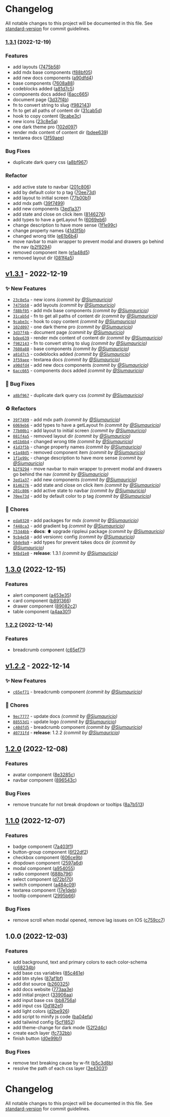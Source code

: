 # Changelog

All notable changes to this project will be documented in this file. See [standard-version](https://github.com/conventional-changelog/standard-version) for commit guidelines.

### [1.3.1](https://github.com/Siumauricio/rippleui/compare/v1.3.0...v1.3.1) (2022-12-19)


### Features

* add layouts ([7475b58](https://github.com/Siumauricio/rippleui/commit/7475b58e0da519c6caa7baa065d468ff4ffdb52b))
* add mdx base components ([f88bf05](https://github.com/Siumauricio/rippleui/commit/f88bf050d613eba4f3d2cb8b732a71c354298662))
* add new docs components ([a90dfd4](https://github.com/Siumauricio/rippleui/commit/a90dfd47c0da214f4db2a8fb0c3ce1a19cc72eea))
* base components ([7608a88](https://github.com/Siumauricio/rippleui/commit/7608a88e4020c40258f9b73d3dc47956a6bb0bc0))
* codeblocks added ([a81d7c5](https://github.com/Siumauricio/rippleui/commit/a81d7c58fa017c3e79f13ffcbc34374d6eb926ef))
* components docs added ([6acc665](https://github.com/Siumauricio/rippleui/commit/6acc665887f08b1d38914d2997b76373f9e59e2d))
* document page ([3d37f4b](https://github.com/Siumauricio/rippleui/commit/3d37f4b30e71901da57d8050de37ca045275f819))
* fn to convert string to slug ([f982143](https://github.com/Siumauricio/rippleui/commit/f982143b6f76f5703a10240f4001d771c5a506ef))
* fn to get all paths of content dir ([31cab5d](https://github.com/Siumauricio/rippleui/commit/31cab5dcb3a3fbf3f9933ee7e49cf3bf863d5c3f))
* hook to copy content ([9cabe3c](https://github.com/Siumauricio/rippleui/commit/9cabe3cfe9b2dfbaf477256a2b95a977657b0d13))
* new icons ([23c8e5a](https://github.com/Siumauricio/rippleui/commit/23c8e5addabf98a106afdbefb677da9c90dba360))
* one dark theme pro ([102d097](https://github.com/Siumauricio/rippleui/commit/102d09713f365d6584751066b5c3a7e8975f1873))
* render mdx content of content dir ([bdee639](https://github.com/Siumauricio/rippleui/commit/bdee6398dedbd175a36188fbbc05dd6d364e71de))
* textarea docs ([3f59aee](https://github.com/Siumauricio/rippleui/commit/3f59aeeba2c12b290abb77216bdf3a90053edeb8))


### Bug Fixes

* duplicate dark query css ([a8bf967](https://github.com/Siumauricio/rippleui/commit/a8bf967f7a6a89a7e7743e46d304a7e4f3df8d9e))


### Refactor

* add active state to navbar ([201c806](https://github.com/Siumauricio/rippleui/commit/201c8066fd353e0114bfcd09b49373c3548b06b1))
* add by default color to p tag ([70ee73d](https://github.com/Siumauricio/rippleui/commit/70ee73d01f77942634cdd696fe8018da64095c3f))
* add layout to initial screen ([77b00b1](https://github.com/Siumauricio/rippleui/commit/77b00b169774f25f8cd7474e38678730eebd6307))
* add mdx path ([39f7499](https://github.com/Siumauricio/rippleui/commit/39f7499174c83ee7b6809babe7889799398dc4ec))
* add new components ([3ed1a37](https://github.com/Siumauricio/rippleui/commit/3ed1a37495e0dce6fbb3a7f7422646408c6a065f))
* add state and close on click item ([8146276](https://github.com/Siumauricio/rippleui/commit/81462764dfb691b0bdb44a4e9c907e758f4d0a83))
* add types to have a getLayout fn ([6069eb6](https://github.com/Siumauricio/rippleui/commit/6069eb6a84910cc5e9b36b1de34ff6fb77c1930e))
* change description to have more sense ([1f1e99c](https://github.com/Siumauricio/rippleui/commit/1f1e99ce93b68a037eec16c954185a5df052c917))
* change property names ([41d3f5b](https://github.com/Siumauricio/rippleui/commit/41d3f5bf457c25af43206d8cf25af4d8971d6b15))
* changed wrong title ([e61b6b4](https://github.com/Siumauricio/rippleui/commit/e61b6b401d85fe5c0ede83f52e1a6bbd9283e50b))
* move navbar to main wrapper to prevent modal and drawers go behind the nav ([b2f9294](https://github.com/Siumauricio/rippleui/commit/b2f929464389ccd97c07f0ca00254050903f1ddf))
* removed component item ([e1a48d5](https://github.com/Siumauricio/rippleui/commit/e1a48d587dd4d46312172b1c319966f8dc7f4177))
* removed layout dir ([081f4a5](https://github.com/Siumauricio/rippleui/commit/081f4a5d6d2d4e12187316fa4b86acc851d9ef04))

## [v1.3.1] - 2022-12-19
### :sparkles: New Features
- [`23c8e5a`](https://github.com/Siumauricio/rippleui/commit/23c8e5addabf98a106afdbefb677da9c90dba360) - new icons *(commit by [@Siumauricio](https://github.com/Siumauricio))*
- [`7475b58`](https://github.com/Siumauricio/rippleui/commit/7475b58e0da519c6caa7baa065d468ff4ffdb52b) - add layouts *(commit by [@Siumauricio](https://github.com/Siumauricio))*
- [`f88bf05`](https://github.com/Siumauricio/rippleui/commit/f88bf050d613eba4f3d2cb8b732a71c354298662) - add mdx base components *(commit by [@Siumauricio](https://github.com/Siumauricio))*
- [`31cab5d`](https://github.com/Siumauricio/rippleui/commit/31cab5dcb3a3fbf3f9933ee7e49cf3bf863d5c3f) - fn to get all paths of content dir *(commit by [@Siumauricio](https://github.com/Siumauricio))*
- [`9cabe3c`](https://github.com/Siumauricio/rippleui/commit/9cabe3cfe9b2dfbaf477256a2b95a977657b0d13) - hook to copy content *(commit by [@Siumauricio](https://github.com/Siumauricio))*
- [`102d097`](https://github.com/Siumauricio/rippleui/commit/102d09713f365d6584751066b5c3a7e8975f1873) - one dark theme pro *(commit by [@Siumauricio](https://github.com/Siumauricio))*
- [`3d37f4b`](https://github.com/Siumauricio/rippleui/commit/3d37f4b30e71901da57d8050de37ca045275f819) - document page *(commit by [@Siumauricio](https://github.com/Siumauricio))*
- [`bdee639`](https://github.com/Siumauricio/rippleui/commit/bdee6398dedbd175a36188fbbc05dd6d364e71de) - render mdx content of content dir *(commit by [@Siumauricio](https://github.com/Siumauricio))*
- [`f982143`](https://github.com/Siumauricio/rippleui/commit/f982143b6f76f5703a10240f4001d771c5a506ef) - fn to convert string to slug *(commit by [@Siumauricio](https://github.com/Siumauricio))*
- [`7608a88`](https://github.com/Siumauricio/rippleui/commit/7608a88e4020c40258f9b73d3dc47956a6bb0bc0) - base components *(commit by [@Siumauricio](https://github.com/Siumauricio))*
- [`a81d7c5`](https://github.com/Siumauricio/rippleui/commit/a81d7c58fa017c3e79f13ffcbc34374d6eb926ef) - codeblocks added *(commit by [@Siumauricio](https://github.com/Siumauricio))*
- [`3f59aee`](https://github.com/Siumauricio/rippleui/commit/3f59aeeba2c12b290abb77216bdf3a90053edeb8) - textarea docs *(commit by [@Siumauricio](https://github.com/Siumauricio))*
- [`a90dfd4`](https://github.com/Siumauricio/rippleui/commit/a90dfd47c0da214f4db2a8fb0c3ce1a19cc72eea) - add new docs components *(commit by [@Siumauricio](https://github.com/Siumauricio))*
- [`6acc665`](https://github.com/Siumauricio/rippleui/commit/6acc665887f08b1d38914d2997b76373f9e59e2d) - components docs added *(commit by [@Siumauricio](https://github.com/Siumauricio))*

### :bug: Bug Fixes
- [`a8bf967`](https://github.com/Siumauricio/rippleui/commit/a8bf967f7a6a89a7e7743e46d304a7e4f3df8d9e) - duplicate dark query css *(commit by [@Siumauricio](https://github.com/Siumauricio))*

### :recycle: Refactors
- [`39f7499`](https://github.com/Siumauricio/rippleui/commit/39f7499174c83ee7b6809babe7889799398dc4ec) - add mdx path *(commit by [@Siumauricio](https://github.com/Siumauricio))*
- [`6069eb6`](https://github.com/Siumauricio/rippleui/commit/6069eb6a84910cc5e9b36b1de34ff6fb77c1930e) - add types to have a getLayout fn *(commit by [@Siumauricio](https://github.com/Siumauricio))*
- [`77b00b1`](https://github.com/Siumauricio/rippleui/commit/77b00b169774f25f8cd7474e38678730eebd6307) - add layout to initial screen *(commit by [@Siumauricio](https://github.com/Siumauricio))*
- [`081f4a5`](https://github.com/Siumauricio/rippleui/commit/081f4a5d6d2d4e12187316fa4b86acc851d9ef04) - removed layout dir *(commit by [@Siumauricio](https://github.com/Siumauricio))*
- [`e61b6b4`](https://github.com/Siumauricio/rippleui/commit/e61b6b401d85fe5c0ede83f52e1a6bbd9283e50b) - changed wrong title *(commit by [@Siumauricio](https://github.com/Siumauricio))*
- [`41d3f5b`](https://github.com/Siumauricio/rippleui/commit/41d3f5bf457c25af43206d8cf25af4d8971d6b15) - change property names *(commit by [@Siumauricio](https://github.com/Siumauricio))*
- [`e1a48d5`](https://github.com/Siumauricio/rippleui/commit/e1a48d587dd4d46312172b1c319966f8dc7f4177) - removed component item *(commit by [@Siumauricio](https://github.com/Siumauricio))*
- [`1f1e99c`](https://github.com/Siumauricio/rippleui/commit/1f1e99ce93b68a037eec16c954185a5df052c917) - change description to have more sense *(commit by [@Siumauricio](https://github.com/Siumauricio))*
- [`b2f9294`](https://github.com/Siumauricio/rippleui/commit/b2f929464389ccd97c07f0ca00254050903f1ddf) - move navbar to main wrapper to prevent modal and drawers go behind the nav *(commit by [@Siumauricio](https://github.com/Siumauricio))*
- [`3ed1a37`](https://github.com/Siumauricio/rippleui/commit/3ed1a37495e0dce6fbb3a7f7422646408c6a065f) - add new components *(commit by [@Siumauricio](https://github.com/Siumauricio))*
- [`8146276`](https://github.com/Siumauricio/rippleui/commit/81462764dfb691b0bdb44a4e9c907e758f4d0a83) - add state and close on click item *(commit by [@Siumauricio](https://github.com/Siumauricio))*
- [`201c806`](https://github.com/Siumauricio/rippleui/commit/201c8066fd353e0114bfcd09b49373c3548b06b1) - add active state to navbar *(commit by [@Siumauricio](https://github.com/Siumauricio))*
- [`70ee73d`](https://github.com/Siumauricio/rippleui/commit/70ee73d01f77942634cdd696fe8018da64095c3f) - add by default color to p tag *(commit by [@Siumauricio](https://github.com/Siumauricio))*

### :wrench: Chores
- [`eda0320`](https://github.com/Siumauricio/rippleui/commit/eda0320d8ef30bb86387d26f3f73a9f31b5952dd) - add packages for mdx *(commit by [@Siumauricio](https://github.com/Siumauricio))*
- [`f448ca3`](https://github.com/Siumauricio/rippleui/commit/f448ca3dff33a2c5e055c61f87240a54cb937e7a) - add gradient bg *(commit by [@Siumauricio](https://github.com/Siumauricio))*
- [`75344bb`](https://github.com/Siumauricio/rippleui/commit/75344bbb69a2bd52e83a1819ad7368244dc7a6cd) - **docs**: :arrow_up: upgrade rippleui package *(commit by [@Siumauricio](https://github.com/Siumauricio))*
- [`9cb4e58`](https://github.com/Siumauricio/rippleui/commit/9cb4e5879e50820f9e4615ef24f9d1522aa61db1) - add versionrc config *(commit by [@Siumauricio](https://github.com/Siumauricio))*
- [`56de9a9`](https://github.com/Siumauricio/rippleui/commit/56de9a988a81404f4139426d1524d6e0b10f1799) - add types for prevent takes docs dir *(commit by [@Siumauricio](https://github.com/Siumauricio))*
- [`94bd1e0`](https://github.com/Siumauricio/rippleui/commit/94bd1e03dec8f4881625d5517995e410156ecdaf) - **release**: 1.3.1 *(commit by [@Siumauricio](https://github.com/Siumauricio))*


## [1.3.0](https://github.com/Siumauricio/rippleui/compare/v1.2.2...v1.3.0) (2022-12-15)


### Features

* alert component ([a453e35](https://github.com/Siumauricio/rippleui/commit/a453e35d7d99ea612f95f93e46e86565492a8f03))
* card component ([b891366](https://github.com/Siumauricio/rippleui/commit/b8913666cdadf32677271d4ff625629cf029e314))
* drawer component ([89082c2](https://github.com/Siumauricio/rippleui/commit/89082c250ab10eefa40ad8a6041edfeb35c8036d))
* table component ([a4aa301](https://github.com/Siumauricio/rippleui/commit/a4aa3011d1af1e1f3f5c76f13e48b567d067e899))

### [1.2.2](https://github.com/Siumauricio/rippleui/compare/v1.2.1...v1.2.2) (2022-12-14)


### Features

* breadcrumb component ([c65ef71](https://github.com/Siumauricio/rippleui/commit/c65ef71da68e8b7a76571a8a3511362de638992f))

## [v1.2.2] - 2022-12-14
### :sparkles: New Features
- [`c65ef71`](https://github.com/Siumauricio/rippleui/commit/c65ef71da68e8b7a76571a8a3511362de638992f) - breadcrumb component *(commit by [@Siumauricio](https://github.com/Siumauricio))*

### :wrench: Chores
- [`9ec7777`](https://github.com/Siumauricio/rippleui/commit/9ec7777c20c20e3f9716eba07f8c08d666b42d80) - update docs *(commit by [@Siumauricio](https://github.com/Siumauricio))*
- [`88553d1`](https://github.com/Siumauricio/rippleui/commit/88553d1c4a85ce764b3a486bd9d32dc533b7e06e) - update logo *(commit by [@Siumauricio](https://github.com/Siumauricio))*
- [`c40dfd5`](https://github.com/Siumauricio/rippleui/commit/c40dfd55dc961dd66d67212b0940bae4ca9c465a) - breadcrumb component *(commit by [@Siumauricio](https://github.com/Siumauricio))*
- [`40731fd`](https://github.com/Siumauricio/rippleui/commit/40731fd3260809883b4cc4746a9846f318930dab) - **release**: 1.2.2 *(commit by [@Siumauricio](https://github.com/Siumauricio))*


## [1.2.0](https://github.com/Siumauricio/rippleui/compare/v1.1.0...v1.2.0) (2022-12-08)


### Features

* avatar component ([8e3285c](https://github.com/Siumauricio/rippleui/commit/8e3285c3a97f514e281dc8dbc50bc353a39fa12d))
* navbar component ([896543c](https://github.com/Siumauricio/rippleui/commit/896543cc8a48cdc013a8149f8b5802adf86a05c2))


### Bug Fixes

* remove truncate for not break dropdown or tooltips ([8a7b513](https://github.com/Siumauricio/rippleui/commit/8a7b513f4a4dcc578ca5a21c80a35c3f11f7539c))

## [1.1.0](https://github.com/Siumauricio/rippleui/compare/v1.0.0...v1.1.0) (2022-12-07)


### Features

* badge component ([7a403f1](https://github.com/Siumauricio/rippleui/commit/7a403f16897ea5b30ff9db7c573753842670201a))
* button-group component ([6f22df2](https://github.com/Siumauricio/rippleui/commit/6f22df2fb13237651e9613492a76ae6c2bef7190))
* checkbox component ([606ce9b](https://github.com/Siumauricio/rippleui/commit/606ce9b4934d5cb36fe4af5023b560deac5d137f))
* dropdown component ([2597a6d](https://github.com/Siumauricio/rippleui/commit/2597a6da725030cec8207edee05541206f677d3b))
* modal component ([a954055](https://github.com/Siumauricio/rippleui/commit/a95405554a29b9476de4dfefbee5c7529aff77e2))
* radio component ([688b796](https://github.com/Siumauricio/rippleui/commit/688b79602aca5b537c3e19c812ce05ef1679fbce))
* select component ([d72b170](https://github.com/Siumauricio/rippleui/commit/d72b1702e694337eb0aaed5e772f916e02962532))
* switch component ([a484c09](https://github.com/Siumauricio/rippleui/commit/a484c09b8b46a552e0321fa148fe5d2ab023d598))
* textarea component ([17e1deb](https://github.com/Siumauricio/rippleui/commit/17e1deb59d579634fb0961826dce9e71e1953460))
* tooltip component ([2995b66](https://github.com/Siumauricio/rippleui/commit/2995b6625c374b5721e8ead99d93ea1c86dbe8a6))


### Bug Fixes

* remove scroll when modal opened, remove lag issues on IOS ([c759cc7](https://github.com/Siumauricio/rippleui/commit/c759cc761b3ee05dcd55086a9b79a9dd171dc049))

## 1.0.0 (2022-12-03)


### Features

* add background, text and primary colors to each color-schema ([c68234b](https://github.com/Siumauricio/rippleui/commit/c68234b1902ccea44bae765234c21c7ddf202ed3))
* add base css variables ([85c461e](https://github.com/Siumauricio/rippleui/commit/85c461e378e0e551433233f154ef3423ee20b73a))
* add btn styles ([87af1bf](https://github.com/Siumauricio/rippleui/commit/87af1bf0fe7fc34a51bd78794413f9ee73523a8d))
* add dist source ([b260325](https://github.com/Siumauricio/rippleui/commit/b260325871c5410606ba978306a9fc4c404ec4ca))
* add docs website ([773aa3e](https://github.com/Siumauricio/rippleui/commit/773aa3e186e65d8a1299201e54e9439d94dbe68d))
* add initial project ([33906aa](https://github.com/Siumauricio/rippleui/commit/33906aa61e21ff479cd1089520b357010be85c0b))
* add input base css ([bb8756a](https://github.com/Siumauricio/rippleui/commit/bb8756a299cf34475d3ff5ddef334fbd3d399ae7))
* add input css ([0d182e1](https://github.com/Siumauricio/rippleui/commit/0d182e1c7b41ea3b6ab58373a856f8397cacf6de))
* add light colors ([d2be926](https://github.com/Siumauricio/rippleui/commit/d2be926efc3337a80291c4f23dfa8b6fafd270a3))
* add script to minify js code ([ba04efa](https://github.com/Siumauricio/rippleui/commit/ba04efaa6212a1fa4b1833d047e557cd7eb7fca9))
* add tailwind config ([5cf1852](https://github.com/Siumauricio/rippleui/commit/5cf18529670e5afb383acda16350d0b462b79ff7))
* add theme-change for dark mode ([52f2d4c](https://github.com/Siumauricio/rippleui/commit/52f2d4cda2c45ae0d69e02adfe21e1b34a106861))
* create each layer ([fc732bb](https://github.com/Siumauricio/rippleui/commit/fc732bb3c597c2b109b3290cc9d4df95ea452222))
* finish button ([d0e99b1](https://github.com/Siumauricio/rippleui/commit/d0e99b1b10c0709a0fd5fd19f2ed411acfe2de83))


### Bug Fixes

* remove text breaking cause by w-fit ([b5c3d8b](https://github.com/Siumauricio/rippleui/commit/b5c3d8b42ba742f68c7dcef96c32eb9eded372fe))
* resolve the path of each css layer ([3e43031](https://github.com/Siumauricio/rippleui/commit/3e43031e81d628fad997f03ec00fae7f33a0c0d1))

# Changelog

All notable changes to this project will be documented in this file. See [standard-version](https://github.com/conventional-changelog/standard-version) for commit guidelines.

[v1.1.0]: https://github.com/Siumauricio/rippleui/compare/v1.0.0...v1.1.0
[v1.2.0]: https://github.com/Siumauricio/rippleui/compare/v1.1.0...v1.2.0
[v1.2.2]: https://github.com/Siumauricio/rippleui/compare/v1.2.1...v1.2.2
[v1.3.0]: https://github.com/Siumauricio/rippleui/compare/v1.2.2...v1.3.0
[v1.3.1]: https://github.com/Siumauricio/rippleui/compare/v1.3.0...v1.3.1